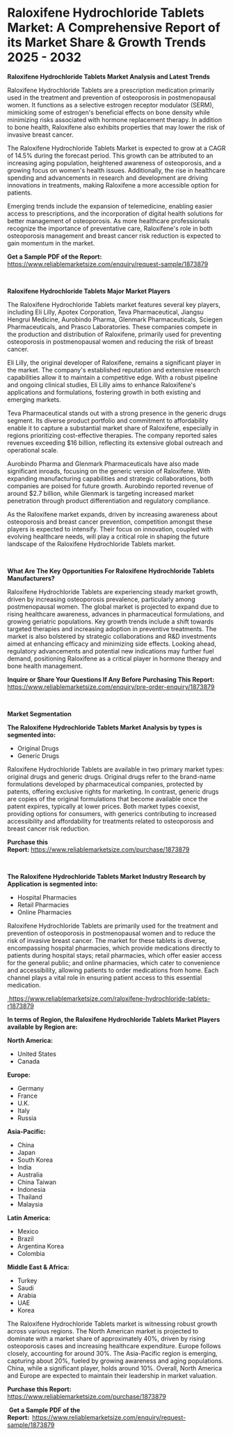 <p><h1>Raloxifene Hydrochloride Tablets Market: A Comprehensive Report of its Market Share & Growth Trends 2025 - 2032</h1></p><p><strong>Raloxifene Hydrochloride Tablets Market Analysis and Latest Trends</strong></p>
<p><p>Raloxifene Hydrochloride Tablets are a prescription medication primarily used in the treatment and prevention of osteoporosis in postmenopausal women. It functions as a selective estrogen receptor modulator (SERM), mimicking some of estrogen's beneficial effects on bone density while minimizing risks associated with hormone replacement therapy. In addition to bone health, Raloxifene also exhibits properties that may lower the risk of invasive breast cancer.</p><p>The Raloxifene Hydrochloride Tablets Market is expected to grow at a CAGR of 14.5% during the forecast period. This growth can be attributed to an increasing aging population, heightened awareness of osteoporosis, and a growing focus on women's health issues. Additionally, the rise in healthcare spending and advancements in research and development are driving innovations in treatments, making Raloxifene a more accessible option for patients.</p><p>Emerging trends include the expansion of telemedicine, enabling easier access to prescriptions, and the incorporation of digital health solutions for better management of osteoporosis. As more healthcare professionals recognize the importance of preventative care, Raloxifene's role in both osteoporosis management and breast cancer risk reduction is expected to gain momentum in the market.</p></p>
<p><strong>Get a Sample PDF of the Report:&nbsp;</strong> <a href="https://www.reliablemarketsize.com/enquiry/request-sample/1873879?utm_campaign=2281&utm_medium=2&utm_source=Github&utm_content=ia&utm_term=19042025&utm_id=raloxifene-hydrochloride-tablets">https://www.reliablemarketsize.com/enquiry/request-sample/1873879</a></p>
<p>&nbsp;</p>
<p><strong>Raloxifene Hydrochloride Tablets Major Market Players</strong></p>
<p><p>The Raloxifene Hydrochloride Tablets market features several key players, including Eli Lilly, Apotex Corporation, Teva Pharmaceutical, Jiangsu Hengrui Medicine, Aurobindo Pharma, Glenmark Pharmaceuticals, Sciegen Pharmaceuticals, and Prasco Laboratories. These companies compete in the production and distribution of Raloxifene, primarily used for preventing osteoporosis in postmenopausal women and reducing the risk of breast cancer.</p><p>Eli Lilly, the original developer of Raloxifene, remains a significant player in the market. The company's established reputation and extensive research capabilities allow it to maintain a competitive edge. With a robust pipeline and ongoing clinical studies, Eli Lilly aims to enhance Raloxifene's applications and formulations, fostering growth in both existing and emerging markets.</p><p>Teva Pharmaceutical stands out with a strong presence in the generic drugs segment. Its diverse product portfolio and commitment to affordability enable it to capture a substantial market share of Raloxifene, especially in regions prioritizing cost-effective therapies. The company reported sales revenues exceeding $16 billion, reflecting its extensive global outreach and operational scale.</p><p>Aurobindo Pharma and Glenmark Pharmaceuticals have also made significant inroads, focusing on the generic version of Raloxifene. With expanding manufacturing capabilities and strategic collaborations, both companies are poised for future growth. Aurobindo reported revenue of around $2.7 billion, while Glenmark is targeting increased market penetration through product differentiation and regulatory compliance.</p><p>As the Raloxifene market expands, driven by increasing awareness about osteoporosis and breast cancer prevention, competition amongst these players is expected to intensify. Their focus on innovation, coupled with evolving healthcare needs, will play a critical role in shaping the future landscape of the Raloxifene Hydrochloride Tablets market.</p></p>
<p>&nbsp;</p>
<p><strong>What Are The Key Opportunities For Raloxifene Hydrochloride Tablets Manufacturers?</strong></p>
<p><p>Raloxifene Hydrochloride Tablets are experiencing steady market growth, driven by increasing osteoporosis prevalence, particularly among postmenopausal women. The global market is projected to expand due to rising healthcare awareness, advances in pharmaceutical formulations, and growing geriatric populations. Key growth trends include a shift towards targeted therapies and increasing adoption in preventive treatments. The market is also bolstered by strategic collaborations and R&D investments aimed at enhancing efficacy and minimizing side effects. Looking ahead, regulatory advancements and potential new indications may further fuel demand, positioning Raloxifene as a critical player in hormone therapy and bone health management.</p></p>
<p><strong>Inquire or Share Your Questions If Any Before Purchasing This Report:</strong> <a href="https://www.reliablemarketsize.com/enquiry/pre-order-enquiry/1873879?utm_campaign=2281&utm_medium=2&utm_source=Github&utm_content=ia&utm_term=19042025&utm_id=raloxifene-hydrochloride-tablets">https://www.reliablemarketsize.com/enquiry/pre-order-enquiry/1873879</a></p>
<p>&nbsp;</p>
<p><strong>Market Segmentation</strong></p>
<p><strong>The Raloxifene Hydrochloride Tablets Market Analysis by types is segmented into:</strong></p>
<p><ul><li>Original Drugs</li><li>Generic Drugs</li></ul></p>
<p><p>Raloxifene Hydrochloride Tablets are available in two primary market types: original drugs and generic drugs. Original drugs refer to the brand-name formulations developed by pharmaceutical companies, protected by patents, offering exclusive rights for marketing. In contrast, generic drugs are copies of the original formulations that become available once the patent expires, typically at lower prices. Both market types coexist, providing options for consumers, with generics contributing to increased accessibility and affordability for treatments related to osteoporosis and breast cancer risk reduction.</p></p>
<p><strong>Purchase this Report:&nbsp;</strong><a href="https://www.reliablemarketsize.com/purchase/1873879?utm_campaign=2281&utm_medium=2&utm_source=Github&utm_content=ia&utm_term=19042025&utm_id=raloxifene-hydrochloride-tablets">https://www.reliablemarketsize.com/purchase/1873879</a></p>
<p>&nbsp;</p>
<p><strong>The Raloxifene Hydrochloride Tablets Market Industry Research by Application is segmented into:</strong></p>
<p><ul><li>Hospital Pharmacies</li><li>Retail Pharmacies</li><li>Online Pharmacies</li></ul></p>
<p><p>Raloxifene Hydrochloride Tablets are primarily used for the treatment and prevention of osteoporosis in postmenopausal women and to reduce the risk of invasive breast cancer. The market for these tablets is diverse, encompassing hospital pharmacies, which provide medications directly to patients during hospital stays; retail pharmacies, which offer easier access for the general public; and online pharmacies, which cater to convenience and accessibility, allowing patients to order medications from home. Each channel plays a vital role in ensuring patient access to this essential medication.</p></p>
<p><a href="https://www.reliablemarketsize.com/raloxifene-hydrochloride-tablets-r1873879?utm_campaign=2281&utm_medium=2&utm_source=Github&utm_content=ia&utm_term=19042025&utm_id=raloxifene-hydrochloride-tablets">&nbsp;https://www.reliablemarketsize.com/raloxifene-hydrochloride-tablets-r1873879</a></p>
<p><strong>In terms of Region, the Raloxifene Hydrochloride Tablets Market Players available by Region are:</strong></p>
<p>
    <p> <strong> North America: </strong>
        <ul>
            <li>United States</li>
            <li>Canada</li>
        </ul>
        </p> 
    <p> <strong> Europe: </strong>
        <ul>
            <li>Germany</li>
            <li>France</li>
            <li>U.K.</li>
            <li>Italy</li>
            <li>Russia</li>
        </ul>
        </p> 
    <p> <strong> Asia-Pacific: </strong>
        <ul>
            <li>China</li>
            <li>Japan</li>
            <li>South Korea</li>
            <li>India</li>
            <li>Australia</li>
            <li>China Taiwan</li>
            <li>Indonesia</li>
            <li>Thailand</li>
            <li>Malaysia</li>
        </ul>
        </p> 
    <p> <strong> Latin America: </strong>
        <ul>
            <li>Mexico</li>
            <li>Brazil</li>
            <li>Argentina Korea</li>
            <li>Colombia</li>
        </ul>
        </p> 
    <p> <strong> Middle East & Africa: </strong>
        <ul>
            <li>Turkey</li>
            <li>Saudi</li>
            <li>Arabia</li>
            <li>UAE</li>
            <li>Korea</li>
        </ul>
    </p>
    </p>
<p><p>The Raloxifene Hydrochloride Tablets market is witnessing robust growth across various regions. The North American market is projected to dominate with a market share of approximately 40%, driven by rising osteoporosis cases and increasing healthcare expenditure. Europe follows closely, accounting for around 30%. The Asia-Pacific region is emerging, capturing about 20%, fueled by growing awareness and aging populations. China, while a significant player, holds around 10%. Overall, North America and Europe are expected to maintain their leadership in market valuation.</p></p>
<p><strong>Purchase this Report: </strong><a href="https://www.reliablemarketsize.com/purchase/1873879?utm_campaign=2281&utm_medium=2&utm_source=Github&utm_content=ia&utm_term=19042025&utm_id=raloxifene-hydrochloride-tablets">https://www.reliablemarketsize.com/purchase/1873879</a></p>
<p>&nbsp;<strong>Get a Sample PDF of the Report:&nbsp;&nbsp;</strong><a href="https://www.reliablemarketsize.com/enquiry/request-sample/1873879?utm_campaign=2281&utm_medium=2&utm_source=Github&utm_content=ia&utm_term=19042025&utm_id=raloxifene-hydrochloride-tablets">https://www.reliablemarketsize.com/enquiry/request-sample/1873879</a></p>
<p><strong></strong></p>
<p><p></p><p></p><p></p></p>